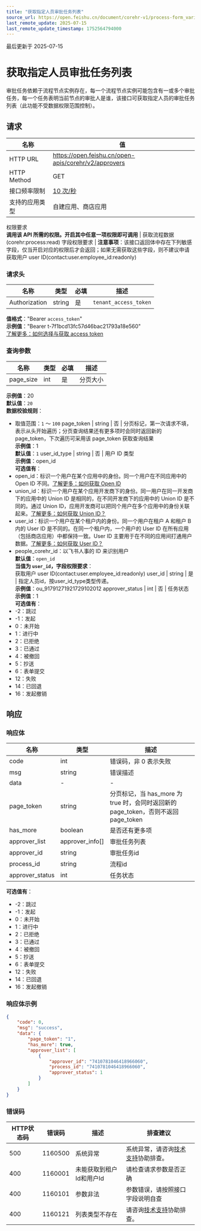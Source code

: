 ```yaml
---
title: "获取指定人员审批任务列表"
source_url: https://open.feishu.cn/document/corehr-v1/process-form_variable_data/approver-task/list
last_remote_update: 2025-07-15
last_remote_update_timestamp: 1752564794000
---
```

最后更新于 2025-07-15

# 获取指定人员审批任务列表

审批任务依赖于流程节点实例存在，每一个流程节点实例可能包含有一或多个审批任务，每一个任务表明当前节点的审批人是谁，该接口可获取指定人员的审批任务列表（此功能不受数据权限范围控制）。

## 请求
名称 | 值
---|---
HTTP URL | https://open.feishu.cn/open-apis/corehr/v2/approvers
HTTP Method | GET
接口频率限制 | [10 次/秒](https://open.feishu.cn/document/ukTMukTMukTM/uUzN04SN3QjL1cDN)
支持的应用类型 | 自建应用、商店应用
权限要求  
            **调用该 API 所需的权限。开启其中任意一项权限即可调用** | 获取流程数据(corehr:process:read)
字段权限要求 | **注意事项**：该接口返回体中存在下列敏感字段，仅当开启对应的权限后才会返回；如果无需获取这些字段，则不建议申请  
        获取用户 user ID(contact:user.employee_id:readonly)

### 请求头

名称 | 类型 | 必填 | 描述
--- | --- | --- | ---
Authorization | string | 是 | `tenant_access_token`  
**值格式**："Bearer `access_token`"  
**示例值**："Bearer t-7f1bcd13fc57d46bac21793a18e560"  
[了解更多：如何选择与获取 access token](https://open.feishu.cn/document/uAjLw4CM/ugTN1YjL4UTN24CO1UjN/trouble-shooting/how-to-choose-which-type-of-token-to-use)

### 查询参数

名称 | 类型 | 必填 | 描述
--- | --- | --- | ---
page_size | int | 是 | 分页大小  
**示例值**：20  
**默认值**：`20`  
**数据校验规则**：  
- 取值范围：`1` ～ `100`
page_token | string | 否 | 分页标记，第一次请求不填，表示从头开始遍历；分页查询结果还有更多项时会同时返回新的 page_token，下次遍历可采用该 page_token 获取查询结果  
**示例值**：1  
**默认值**：`1`
user_id_type | string | 否 | 用户 ID 类型  
**示例值**：open_id  
**可选值有**：  
- open_id：标识一个用户在某个应用中的身份。同一个用户在不同应用中的 Open ID 不同。[了解更多：如何获取 Open ID](https://open.feishu.cn/document/uAjLw4CM/ugTN1YjL4UTN24CO1UjN/trouble-shooting/how-to-obtain-openid)  
- union_id：标识一个用户在某个应用开发商下的身份。同一用户在同一开发商下的应用中的 Union ID 是相同的，在不同开发商下的应用中的 Union ID 是不同的。通过 Union ID，应用开发商可以把同个用户在多个应用中的身份关联起来。[了解更多：如何获取 Union ID？](https://open.feishu.cn/document/uAjLw4CM/ugTN1YjL4UTN24CO1UjN/trouble-shooting/how-to-obtain-union-id)  
- user_id：标识一个用户在某个租户内的身份。同一个用户在租户 A 和租户 B 内的 User ID 是不同的。在同一个租户内，一个用户的 User ID 在所有应用（包括商店应用）中都保持一致。User ID 主要用于在不同的应用间打通用户数据。[了解更多：如何获取 User ID？](https://open.feishu.cn/document/uAjLw4CM/ugTN1YjL4UTN24CO1UjN/trouble-shooting/how-to-obtain-user-id)  
- people_corehr_id：以飞书人事的 ID 来识别用户  
**默认值**：`open_id`  
**当值为 `user_id`，字段权限要求**：  
获取用户 user ID(contact:user.employee_id:readonly)
user_id | string | 是 | 指定人员id，按user_id_type类型传递。  
**示例值**：ou_91791271921729102012
approver_status | int | 否 | 任务状态  
**示例值**：1  
**可选值有**：  
- -2：跳过  
- -1：发起  
- 0：未开始  
- 1：进行中  
- 2：已拒绝  
- 3：已通过  
- 4：被撤回  
- 5：抄送  
- 6：表单提交  
- 12：失败  
- 14：已回退  
- 16：发起撤销

## 响应

### 响应体

名称 | 类型 | 描述
--- | --- | ---
code | int | 错误码，非 0 表示失败
msg | string | 错误描述
data | \- | \-
page_token | string | 分页标记，当 has_more 为 true 时，会同时返回新的 page_token，否则不返回 page_token
has_more | boolean | 是否还有更多项
approver_list | approver_info\[\] | 审批任务列表
approver_id | string | 审批任务id
process_id | string | 流程id
approver_status | int | 任务状态  
**可选值有**：  
- -2：跳过  
- -1：发起  
- 0：未开始  
- 1：进行中  
- 2：已拒绝  
- 3：已通过  
- 4：被撤回  
- 5：抄送  
- 6：表单提交  
- 12：失败  
- 14：已回退  
- 16：发起撤销

### 响应体示例
```json
{
    "code": 0,
    "msg": "success",
    "data": {
        "page_token": "1",
        "has_more": true,
        "approver_list": [
            {
                "approver_id": "7410781046418966060",
                "process_id": "7410781046418966060",
                "approver_status": 1
            }
        ]
    }
}
```

### 错误码

HTTP状态码 | 错误码 | 描述 | 排查建议
--- | --- | --- | ---
500 | 1160500 | 系统异常 | 系统异常，请咨询[技术支持](https://applink.feishu.cn/TLJpeNdW)协助排查。
400 | 1160001 | 未能获取到租户Id和用户Id | 请检查请求参数是否正确
400 | 1160101 | 参数非法 | 参数错误，请按照接口字段说明自查
400 | 1160121 | 列表类型不存在 | 请咨询[技术支持](https://applink.feishu.cn/TLJpeNdW)协助排查。
